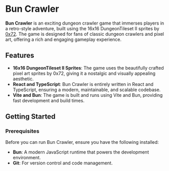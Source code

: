 # Bun Crawler

**Bun Crawler** is an exciting dungeon crawler game that immerses players in a retro-style adventure, built using the 16x16 DungeonTileset II sprites by [0x72](https://0x72.itch.io/dungeontileset-ii). The game is designed for fans of classic dungeon crawlers and pixel art, offering a rich and engaging gameplay experience.

## Features

- **16x16 DungeonTileset II Sprites**: The game uses the beautifully crafted pixel art sprites by 0x72, giving it a nostalgic and visually appealing aesthetic.
- **React and TypeScript**: Bun Crawler is entirely written in React and TypeScript, ensuring a modern, maintainable, and scalable codebase.
- **Vite and Bun**: The game is built and runs using Vite and Bun, providing fast development and build times.

## Getting Started

### Prerequisites

Before you can run Bun Crawler, ensure you have the following installed:

- **Bun**: A modern JavaScript runtime that powers the development environment.
- **Git**: For version control and code management.
